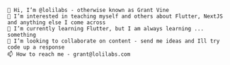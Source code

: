 
    👋 Hi, I’m @lolilabs - otherwise known as Grant Vine
    👀 I’m interested in teaching myself and others about Flutter, NextJS and anything else I come across
    🌱 I’m currently learning Flutter, but I am always learning ... something
    💞️ I’m looking to collaborate on content - send me ideas and Ill try code up a response
    📫 How to reach me - grant@lolilabs.com
